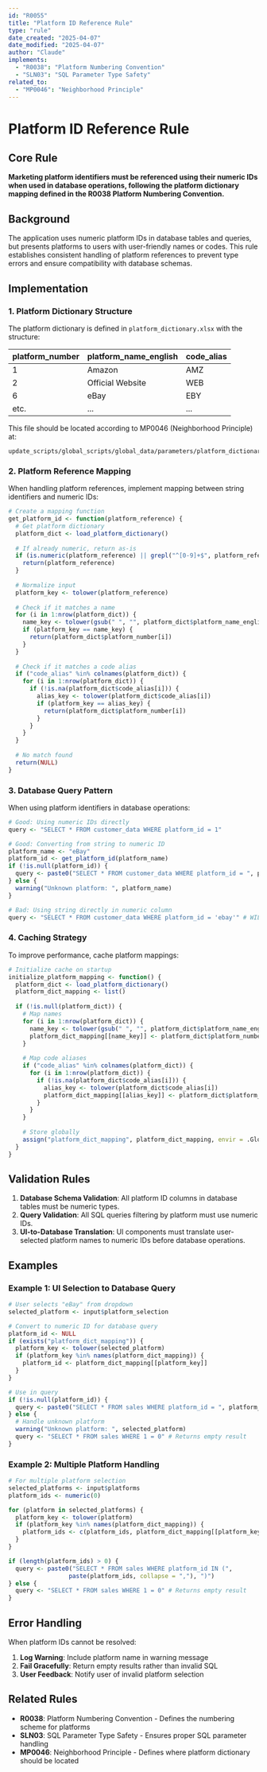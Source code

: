 ```yaml
---
id: "R0055"
title: "Platform ID Reference Rule"
type: "rule"
date_created: "2025-04-07"
date_modified: "2025-04-07"
author: "Claude"
implements:
  - "R0038": "Platform Numbering Convention"
  - "SLN03": "SQL Parameter Type Safety"
related_to:
  - "MP0046": "Neighborhood Principle"
---
```


# Platform ID Reference Rule

## Core Rule

**Marketing platform identifiers must be referenced using their numeric IDs when used in database operations, following the platform dictionary mapping defined in the R0038 Platform Numbering Convention.**

## Background

The application uses numeric platform IDs in database tables and queries, but presents platforms to users with user-friendly names or codes. This rule establishes consistent handling of platform references to prevent type errors and ensure compatibility with database schemas.

## Implementation

### 1. Platform Dictionary Structure

The platform dictionary is defined in `platform_dictionary.xlsx` with the structure:

| platform_number | platform_name_english | code_alias |
|-----------------|----------------------|------------|
| 1               | Amazon               | AMZ        |
| 2               | Official Website     | WEB        |
| 6               | eBay                 | EBY        |
| etc.            | ...                  | ...        |

This file should be located according to MP0046 (Neighborhood Principle) at:
```
update_scripts/global_scripts/global_data/parameters/platform_dictionary.xlsx
```

### 2. Platform Reference Mapping

When handling platform references, implement mapping between string identifiers and numeric IDs:

```r
# Create a mapping function
get_platform_id <- function(platform_reference) {
  # Get platform dictionary
  platform_dict <- load_platform_dictionary()
  
  # If already numeric, return as-is
  if (is.numeric(platform_reference) || grepl("^[0-9]+$", platform_reference)) {
    return(platform_reference)
  }
  
  # Normalize input
  platform_key <- tolower(platform_reference)
  
  # Check if it matches a name
  for (i in 1:nrow(platform_dict)) {
    name_key <- tolower(gsub(" ", "", platform_dict$platform_name_english[i]))
    if (platform_key == name_key) {
      return(platform_dict$platform_number[i])
    }
  }
  
  # Check if it matches a code alias
  if ("code_alias" %in% colnames(platform_dict)) {
    for (i in 1:nrow(platform_dict)) {
      if (!is.na(platform_dict$code_alias[i])) {
        alias_key <- tolower(platform_dict$code_alias[i])
        if (platform_key == alias_key) {
          return(platform_dict$platform_number[i])
        }
      }
    }
  }
  
  # No match found
  return(NULL)
}
```

### 3. Database Query Pattern

When using platform identifiers in database operations:

```r
# Good: Using numeric IDs directly
query <- "SELECT * FROM customer_data WHERE platform_id = 1"

# Good: Converting from string to numeric ID
platform_name <- "eBay"
platform_id <- get_platform_id(platform_name)
if (!is.null(platform_id)) {
  query <- paste0("SELECT * FROM customer_data WHERE platform_id = ", platform_id)
} else {
  warning("Unknown platform: ", platform_name)
}

# Bad: Using string directly in numeric column
query <- "SELECT * FROM customer_data WHERE platform_id = 'ebay'" # WILL FAIL
```

### 4. Caching Strategy

To improve performance, cache platform mappings:

```r
# Initialize cache on startup
initialize_platform_mapping <- function() {
  platform_dict <- load_platform_dictionary()
  platform_dict_mapping <- list()
  
  if (!is.null(platform_dict)) {
    # Map names
    for (i in 1:nrow(platform_dict)) {
      name_key <- tolower(gsub(" ", "", platform_dict$platform_name_english[i]))
      platform_dict_mapping[[name_key]] <- platform_dict$platform_number[i]
    }
    
    # Map code aliases
    if ("code_alias" %in% colnames(platform_dict)) {
      for (i in 1:nrow(platform_dict)) {
        if (!is.na(platform_dict$code_alias[i])) {
          alias_key <- tolower(platform_dict$code_alias[i])
          platform_dict_mapping[[alias_key]] <- platform_dict$platform_number[i]
        }
      }
    }
    
    # Store globally
    assign("platform_dict_mapping", platform_dict_mapping, envir = .GlobalEnv)
  }
}
```

## Validation Rules

1. **Database Schema Validation**: All platform ID columns in database tables must be numeric types.
2. **Query Validation**: All SQL queries filtering by platform must use numeric IDs.
3. **UI-to-Database Translation**: UI components must translate user-selected platform names to numeric IDs before database operations.

## Examples

### Example 1: UI Selection to Database Query

```r
# User selects "eBay" from dropdown
selected_platform <- input$platform_selection

# Convert to numeric ID for database query
platform_id <- NULL
if (exists("platform_dict_mapping")) {
  platform_key <- tolower(selected_platform)
  if (platform_key %in% names(platform_dict_mapping)) {
    platform_id <- platform_dict_mapping[[platform_key]]
  }
}

# Use in query
if (!is.null(platform_id)) {
  query <- paste0("SELECT * FROM sales WHERE platform_id = ", platform_id)
} else {
  # Handle unknown platform
  warning("Unknown platform: ", selected_platform)
  query <- "SELECT * FROM sales WHERE 1 = 0" # Returns empty result
}
```

### Example 2: Multiple Platform Handling

```r
# For multiple platform selection
selected_platforms <- input$platforms
platform_ids <- numeric(0)

for (platform in selected_platforms) {
  platform_key <- tolower(platform)
  if (platform_key %in% names(platform_dict_mapping)) {
    platform_ids <- c(platform_ids, platform_dict_mapping[[platform_key]])
  }
}

if (length(platform_ids) > 0) {
  query <- paste0("SELECT * FROM sales WHERE platform_id IN (", 
                 paste(platform_ids, collapse = ","), ")")
} else {
  query <- "SELECT * FROM sales WHERE 1 = 0" # Returns empty result
}
```

## Error Handling

When platform IDs cannot be resolved:

1. **Log Warning**: Include platform name in warning message
2. **Fail Gracefully**: Return empty results rather than invalid SQL
3. **User Feedback**: Notify user of invalid platform selection

## Related Rules

- **R0038**: Platform Numbering Convention - Defines the numbering scheme for platforms
- **SLN03**: SQL Parameter Type Safety - Ensures proper SQL parameter handling
- **MP0046**: Neighborhood Principle - Defines where platform dictionary should be located
